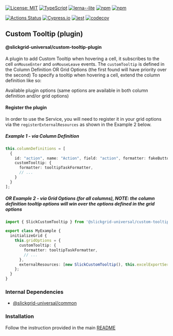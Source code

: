 [![License: MIT](https://img.shields.io/badge/License-MIT-yellow.svg)](https://opensource.org/licenses/MIT)
[![TypeScript](https://img.shields.io/badge/%3C%2F%3E-TypeScript-%230074c1.svg)](http://www.typescriptlang.org/)
[![lerna--lite](https://img.shields.io/badge/maintained%20with-lerna--lite-e137ff)](https://github.com/ghiscoding/lerna-lite)
[![npm](https://img.shields.io/npm/v/@slickgrid-universal/custom-tooltip-plugin.svg)](https://www.npmjs.com/package/@slickgrid-universal/custom-tooltip-plugin)
[![npm](https://img.shields.io/npm/dy/@slickgrid-universal/custom-tooltip-plugin)](https://www.npmjs.com/package/@slickgrid-universal/custom-tooltip-plugin)

[![Actions Status](https://github.com/ghiscoding/slickgrid-universal/workflows/CI%20Build/badge.svg)](https://github.com/ghiscoding/slickgrid-universal/actions)
[![Cypress.io](https://img.shields.io/badge/tested%20with-Cypress-04C38E.svg)](https://www.cypress.io/)
[![jest](https://jestjs.io/img/jest-badge.svg)](https://github.com/facebook/jest)
[![codecov](https://codecov.io/gh/ghiscoding/slickgrid-universal/branch/master/graph/badge.svg)](https://codecov.io/gh/ghiscoding/slickgrid-universal)

## Custom Tooltip (plugin)
#### @slickgrid-universal/custom-tooltip-plugin

A plugin to add Custom Tooltip when hovering a cell, it subscribes to the cell `onMouseEnter` and `onMouseLeave` events.
The `customTooltip` is defined in the Column Definition OR Grid Options (the first found will have priority over the second)
To specify a tooltip when hovering a cell, extend the column definition like so:

Available plugin options (same options are available in both column definition and/or grid options)

#### Register the plugin
In order to use the Service, you will need to register it in your grid options via the `registerExternalResources` as shown in the Example 2 below.

##### Example 1  - via Column Definition
```ts
this.columnDefinitions = [
  {
    id: "action", name: "Action", field: "action", formatter: fakeButtonFormatter,
    customTooltip: {
      formatter: tooltipTaskFormatter,
      // ...
    }
  }
];
```

##### OR Example 2 - via Grid Options (for all columns), NOTE: the column definition tooltip options will win over the options defined in the grid options

```ts
import { SlickCustomTooltip } from '@slickgrid-universal/custom-tooltip-plugin';

export class MyExample {
  initializeGrid {
    this.gridOptions = {
      customTooltip: {
        formatter: tooltipTaskFormatter,
        // ...
      },
      externalResources: [new SlickCustomTooltip(), this.excelExportService],
    };
  }
}
```

### Internal Dependencies
- [@slickgrid-universal/common](https://github.com/ghiscoding/slickgrid-universal/tree/master/packages/common)

### Installation
Follow the instruction provided in the main [README](https://github.com/ghiscoding/slickgrid-universal#installation)
